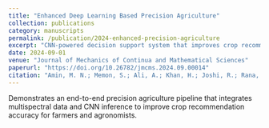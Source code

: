 ```yaml
---
title: "Enhanced Deep Learning Based Precision Agriculture"
collection: publications
category: manuscripts
permalink: /publication/2024-enhanced-precision-agriculture
excerpt: "CNN-powered decision support system that improves crop recommendation accuracy."
date: 2024-09-01
venue: "Journal of Mechanics of Continua and Mathematical Sciences"
paperurl: "https://doi.org/10.26782/jmcms.2024.09.00014"
citation: "Amin, M. N.; Memon, S.; Ali, A.; Khan, H.; Joshi, R.; Rana, M. T. A.; Alsaawy, Y. (2024). \"Enhanced Deep Learning Based Precision Agriculture: A Decision Support System for Enhancing Crop Recommendation Accuracy Using Convolutional Neural Networks (CNN).\" Journal of Mechanics of Continua and Mathematical Sciences, 19(9). DOI:10.26782/jmcms.2024.09.00014."
---
```


Demonstrates an end-to-end precision agriculture pipeline that integrates multispectral data and CNN inference to improve crop recommendation accuracy for farmers and agronomists.
